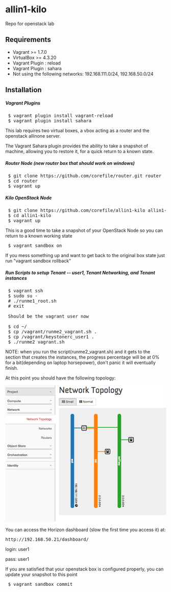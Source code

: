 # allin1-kilo
Repo for openstack lab

## Requirements
* Vagrant >= 1.7.0
* VirtualBox >= 4.3.20
* Vagrant Plugin : reload
* Vagrant Plugin : sahara
* Not using the following networks: 192.168.111.0/24, 192.168.50.0/24

## Installation
##### Vagrant Plugins
<pre>
 $ vagrant plugin install vagrant-reload
 $ vagrant plugin install sahara
</pre>

This lab requires two virtual boxes, a vbox acting as a router and the openstack allinone server.

The Vagrant Sahara plugin provides the ability to take a snapshot of machine, allowing you to restore it, for a quick
return to a known state. 

##### Router Node (new router box that should work on windows)
<pre>
 $ git clone https://github.com/corefile/router.git router
 $ cd router
 $ vagrant up
</pre>

##### Kilo OpenStack Node
<pre>
 $ git clone https://github.com/corefile/allin1-kilo allin1-kilo
 $ cd allin1-kilo
 $ vagrant up
</pre>

This is a good time to take a snapshot of your OpenStack Node so you can return to a known working state

<pre>
 $ vagrant sandbox on
</pre>

If you mess something up and want to get back to the original box state just run "vagrant sandbox rollback"

##### Run Scripts to setup Tenant -- user1, Tenant Networking, and Tenant instances
<pre>
 $ vagrant ssh
 $ sudo su -
 # ./runme1_root.sh
 # exit 
 
 Should be the vagrant user now
 
 $ cd ~/ 
 $ cp /vagrant/runme2_vagrant.sh .
 $ cp /vagrant/keystonerc_user1 .
 $ ./runme2_vagrant.sh
</pre>

NOTE: when you run the script(runme2_vagrant.sh) and it gets to the section that creates the instances, the progress percentage will be at 0% for a bit(depending on laptop horsepower), don't panic it will eventually finish. 

At this point you should have the following topology:

![Example topology](https://github.com/corefile/allin1-kilo/blob/master/images/topology.png)

You can access the Horizon dashboard (slow the first time you access it) at:
<pre>
http://192.168.50.21/dashboard/
</pre>
login: user1

pass: user1 

If you are satisfied that your openstack box is configured properly, you can update your snapshot to this point
<pre>
 $ vagrant sandbox commit
</pre>
